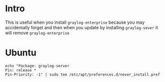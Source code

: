 # Intro

This is useful when you install `graylog-enterprise`
because you may accidentally forget and then when you update by
installing `graylog-sever` it will remove `graylog-enterprise`

# Ubuntu

```shell
echo "Package: graylog-server 
Pin: release *
Pin-Priority: -1" | sudo tee /etc/apt/preferences.d/never_install.pref
```